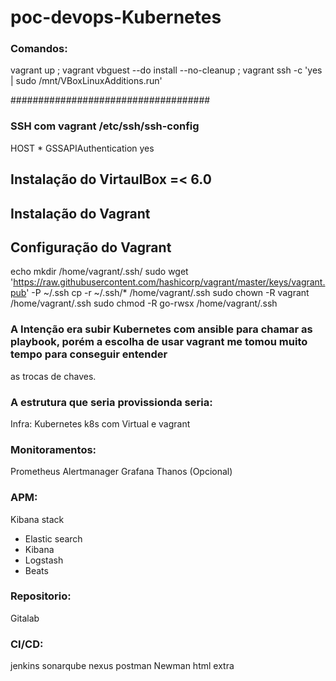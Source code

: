 # poc-devops-Kubernetes

### Comandos:
vagrant up ; vagrant vbguest --do install --no-cleanup ; vagrant ssh -c 'yes | sudo /mnt/VBoxLinuxAdditions.run'

####################################
### SSH com vagrant /etc/ssh/ssh-config
HOST *
GSSAPIAuthentication yes

## Instalação do VirtaulBox =< 6.0
## Instalação do Vagrant

## Configuração do Vagrant
echo mkdir /home/vagrant/.ssh/
     sudo wget 'https://raw.githubusercontent.com/hashicorp/vagrant/master/keys/vagrant.pub' -P ~/.ssh
     cp -r ~/.ssh/* /home/vagrant/.ssh
     sudo chown -R vagrant /home/vagrant/.ssh
     sudo chmod -R go-rwsx /home/vagrant/.ssh
     
### A Intenção era subir Kubernetes com ansible para chamar as playbook, porém a escolha de usar vagrant me tomou muito tempo para conseguir entender 
as trocas de chaves.

### A estrutura que seria provissionda seria:

Infra:
Kubernetes k8s com Virtual e vagrant

### Monitoramentos:
Prometheus 
Alertmanager
Grafana
Thanos (Opcional)

### APM:
Kibana stack
 - Elastic search
 - Kibana
 - Logstash
 - Beats
 
### Repositorio:
Gitalab
 

### CI/CD:
jenkins
sonarqube
nexus
postman
Newman html extra


